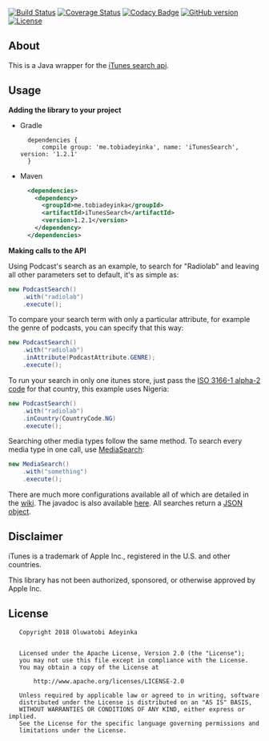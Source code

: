 [![Build Status](https://travis-ci.org/EtherealT/ItunesSearch.svg?branch=master&maxAge=1)](https://travis-ci.org/EtherealT/ItunesSearch)
[![Coverage Status](https://coveralls.io/repos/github/EtherealT/ItunesSearch/badge.svg?branch=master&maxAge=1)](https://coveralls.io/github/EtherealT/ItunesSearch?branch=master)
[![Codacy Badge](https://api.codacy.com/project/badge/Grade/6139acc8bc4c44dd91d73fa2456ec52d)](https://www.codacy.com/app/EtherealT/ItunesSearch?utm_source=github.com&amp;utm_medium=referral&amp;utm_content=EtherealT/ItunesSearch&amp;utm_campaign=Badge_Grade)
[![GitHub version](https://badge.fury.io/gh/etherealt%2Fitunessearch.svg)](https://github.com/EtherealT/ItunesSearch/releases)
[![License](https://img.shields.io/badge/License-Apache%202.0-blue.svg?maxAge=1)](https://opensource.org/licenses/Apache-2.0)

## About
This is a Java wrapper for the [iTunes search api](https://affiliate.itunes.apple.com/resources/documentation/itunes-store-web-service-search-api/).

## Usage
**Adding the library to your project**

-  Gradle
      ```Gradle
        dependencies {
            compile group: 'me.tobiadeyinka', name: 'iTunesSearch', version: '1.2.1'
        }
      ```
      
-  Maven
      ```xml
        <dependencies>
          <dependency>
            <groupId>me.tobiadeyinka</groupId>
            <artifactId>iTunesSearch</artifactId>
            <version>1.2.1</version>
          </dependency>
        </dependencies>
      ```
      
**Making calls to the API**

Using Podcast's search as an example, to search for "Radiolab" and leaving all other parameters set to default, it's as simple as:
```java
new PodcastSearch()
    .with("radiolab")
    .execute();
```

To compare your search term with only a particular attribute, for example the genre of podcasts, you can specify that this way:
```java
new PodcastSearch()
    .with("radiolab")
    .inAttribute(PodcastAttribute.GENRE);
    .execute();
```

To run your search in only one itunes store, just pass the [ISO 3166-1 alpha-2 code](https://en.wikipedia.org/wiki/ISO_3166-1_alpha-2) 
for that country, this example uses Nigeria:
```java
new PodcastSearch()
    .with("radiolab")
    .inCountry(CountryCode.NG)
    .execute();
```

Searching other media types follow the same method. To search every media type in one call, use [MediaSearch](https://etherealt.github.io/ItunesSearch/docs/):
```java
new MediaSearch()
    .with("something")
    .execute();
```
There are much more configurations available all of which are detailed in the [wiki](https://github.com/EtherealT/ItunesSearch/wiki). The javadoc is also available [here](https://etherealt.github.io/ItunesSearch/docs/).
All searches return a [JSON object](https://stleary.github.io/JSON-java/).

## Disclaimer
iTunes is a trademark of Apple Inc., registered in the U.S. and other countries.

This library has not been authorized, sponsored, or otherwise approved by Apple Inc.

## License

```
   Copyright 2018 Oluwatobi Adeyinka

   
   Licensed under the Apache License, Version 2.0 (the "License");
   you may not use this file except in compliance with the License.
   You may obtain a copy of the License at

       http://www.apache.org/licenses/LICENSE-2.0

   Unless required by applicable law or agreed to in writing, software
   distributed under the License is distributed on an "AS IS" BASIS,
   WITHOUT WARRANTIES OR CONDITIONS OF ANY KIND, either express or implied.
   See the License for the specific language governing permissions and
   limitations under the License.
```
